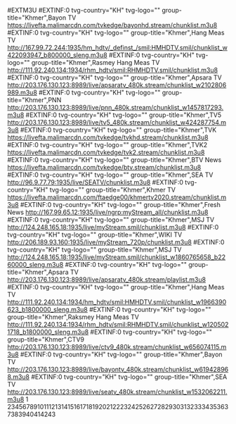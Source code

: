 #EXTM3U
#EXTINF:0 tvg-country="KH" tvg-logo="" group-title="Khmer",Bayon TV
https://livefta.malimarcdn.com/tvkedge/bayonhd.stream/chunklist.m3u8
#EXTINF:0 tvg-country="KH" tvg-logo="" group-title="Khmer",Hang Meas TV
http://167.99.72.244:1935/hm_hdtv/_definst_/smil:HMHDTV.smil/chunklist_w422093947_b800000_sleng.m3u8
#EXTINF:0 tvg-country="KH" tvg-logo="" group-title="Khmer",Rasmey Hang Meas TV
http://111.92.240.134:1934/rhm_hdtv/smil:RHMHDTV.smil/chunklist.m3u8
#EXTINF:0 tvg-country="KH" tvg-logo="" group-title="Khmer",Apsara TV
http://203.176.130.123:8989/live/apsaratv_480k.stream/chunklist_w2102806989.m3u8
#EXTINF:0 tvg-country="KH" tvg-logo="" group-title="Khmer",PNN
http://203.176.130.123:8989/live/pnn_480k.stream/chunklist_w1457817293.m3u8
#EXTINF:0 tvg-country="KH" tvg-logo="" group-title="Khmer",TV5
http://203.176.130.123:8989/live/tv5_480k.stream/chunklist_w424287754.m3u8
#EXTINF:0 tvg-country="KH" tvg-logo="" group-title="Khmer",TVK
https://livefta.malimarcdn.com/tvkedge/tvkhd.stream/chunklist.m3u8
#EXTINF:0 tvg-country="KH" tvg-logo="" group-title="Khmer",TVK2
https://livefta.malimarcdn.com/tvkedge/tvk2.stream/chunklist.m3u8
#EXTINF:0 tvg-country="KH" tvg-logo="" group-title="Khmer",BTV News
https://livefta.malimarcdn.com/tvkedge/btv.stream/chunklist.m3u8
#EXTINF:0 tvg-country="KH" tvg-logo="" group-title="Khmer",SEA TV
http://96.9.77.79:1935/live/SEATV/chunklist.m3u8
#EXTINF:0 tvg-country="KH" tvg-logo="" group-title="Khmer",Khmer TV
https://livefta.malimarcdn.com/ftaedge00/khmertv2020.stream/chunklist.m3u8
#EXTINF:0 tvg-country="KH" tvg-logo="" group-title="Khmer",Fresh News
http://167.99.65.12:1935/live/ngrp:myStream_all/chunklist.m3u8
#EXTINF:0 tvg-country="KH" tvg-logo="" group-title="Khmer",MSJ TV
http://124.248.165.18:1935/live/myStream.smil/chunklist.m3u8
#EXTINF:0 tvg-country="KH" tvg-logo="" group-title="Khmer",WIKI TV
http://206.189.93.160:1935/live/myStream_720p/chunklist.m3u8
#EXTINF:0 tvg-country="KH" tvg-logo="" group-title="Khmer",MSJ TV
http://124.248.165.18:1935/live/myStream.smil/chunklist_w1860765658_b2260000_sleng.m3u8
#EXTINF:0 tvg-country="KH" tvg-logo="" group-title="Khmer",Apsara TV
http://203.176.130.123:8989/live/apsaratv_480k.stream/playlist.m3u8
#EXTINF:0 tvg-country="KH" tvg-logo="" group-title="Khmer",Hang Meas TV
http://111.92.240.134:1934/hm_hdtv/smil:HMHDTV.smil/chunklist_w1966390623_b1800000_sleng.m3u8
#EXTINF:0 tvg-country="KH" tvg-logo="" group-title="Khmer",Raksmey Hang Meas TV
http://111.92.240.134:1934/rhm_hdtv/smil:RHMHDTV.smil/chunklist_w1205021718_b1800000_sleng.m3u8
#EXTINF:0 tvg-country="KH" tvg-logo="" group-title="Khmer",CTV9
http://203.176.130.123:8989/live/ctv9_480k.stream/chunklist_w656074115.m3u8
#EXTINF:0 tvg-country="KH" tvg-logo="" group-title="Khmer",Bayon TV
http://203.176.130.123:8989/live/bayontv_480k.stream/chunklist_w619428968.m3u8
#EXTINF:0 tvg-country="KH" tvg-logo="" group-title="Khmer",SEA TV
http://203.176.130.123:8989/live/seatv_480k.stream/chunklist_w1532062211.m3u8
1
2345678910111213141516171819202122232425262728293031323334353637383940414243
